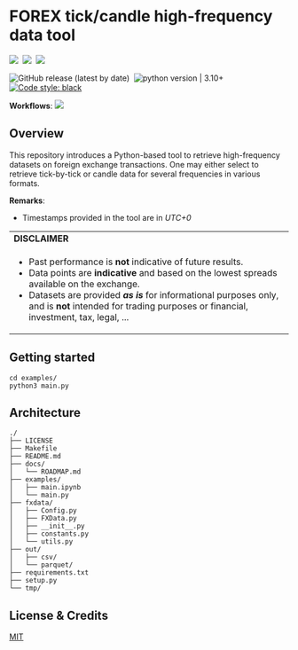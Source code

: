 # FOREX tick/candle high-frequency data tool

<img src="https://img.shields.io/static/v1?label=Range&message=Public&color=007bff"/>&nbsp;&nbsp;<img src="https://img.shields.io/static/v1?label=Languages&message=Python&color=ff0000"/>&nbsp;&nbsp;<img src="https://img.shields.io/static/v1?label=Restriction&message=YES&color=26c601"/>

![GitHub release (latest by date)](https://img.shields.io/github/v/release/lcsrodriguez/fx)  &nbsp;![python version | 3.10+](https://img.shields.io/badge/python%20version-3.10+-magenta) &nbsp; [![Code style: black](https://img.shields.io/badge/code%20style-black-000000.svg)](https://github.com/psf/black)

**Workflows**: ![](https://img.shields.io/badge/Dependabot-enabled-blue)

## Overview

This repository introduces a Python-based tool to retrieve high-frequency datasets on foreign exchange transactions.
One may either select to retrieve tick-by-tick or candle data for several frequencies in various formats.


**Remarks**:
- Timestamps provided in the tool are in *UTC+0*

<table align="center">
<tr>
    <td colspan="2">
      <b>DISCLAIMER</b>
    </td>
  </tr>
  <tr><td valign="top" width="100%">
    <ul>
        <li>Past performance is <b>not</b> indicative of future results.</li>
        <li>Data points are <b>indicative</b> and based on the lowest spreads available on the exchange.</li>
        <li>Datasets are provided <b><i>as is</i></b> for informational purposes only, and is <b>not</b> intended for trading purposes or financial, investment, tax, legal, ...</li>
    </ul>
 </tr>
</table>

## Getting started

```
cd examples/
python3 main.py
```

## Architecture

```
./
├── LICENSE
├── Makefile
├── README.md
├── docs/
│   └── ROADMAP.md
├── examples/
│   ├── main.ipynb
│   └── main.py
├── fxdata/
│   ├── Config.py
│   ├── FXData.py
│   ├── __init__.py
│   ├── constants.py
│   └── utils.py
├── out/
│   ├── csv/
│   └── parquet/
├── requirements.txt
├── setup.py
└── tmp/
```

## License & Credits


[MIT](LICENSE)